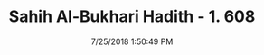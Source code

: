---
title        : "Sahih Al-Bukhari Hadith - 1. 608"
date         : 7/25/2018 1:50:49 PM
draft        : false
type         : "hadith"
layout       : "hadith"
BookCode     : "SHB"
VolumeNumber : "1"
HadithNumber : "608"
categories  :  ["Adhan-The statement: 'We have missed the prayer'"]
tags  :  ["Abdullah bin Abi Qatada"]
---